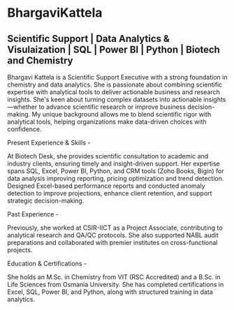 # BhargaviKattela
## Scientific Support | Data Analytics & Visulaization | SQL | Power BI | Python | Biotech and Chemistry

Bhargavi Kattela is a Scientific Support Executive with a strong foundation in chemistry and data analytics.
She is passionate about combining scientific expertise with analytical tools to deliver actionable business and research insights.
She's keen about turning complex datasets into actionable insights—whether to advance scientific research or improve business decision-making. My unique background allows me to blend scientific rigor with analytical tools, helping organizations make data-driven choices with confidence.

Present Experience & Skills - 

At Biotech Desk, she provides scientific consultation to academic and industry clients, ensuring timely and insight-driven support.
Her expertise spans SQL, Excel, Power BI, Python, and CRM tools (Zoho Books, Bigin) for data analysis improving reporting, pricing optimization and trend detection.
Designed Excel-based performance reports and conducted anomaly detection to improve projections, enhance client retention, and support strategic decision-making.

Past Experience - 

Previously, she worked at CSIR-IICT as a Project Associate, contributing to analytical research and QA/QC protocols.
She also supported NABL audit preparations and collaborated with premier institutes on cross-functional projects.

Education & Certifications - 

She holds an M.Sc. in Chemistry from VIT (RSC Accredited) and a B.Sc. in Life Sciences from Osmania University.
She has completed certifications in Excel, SQL, Power BI, and Python, along with structured training in data analytics.

